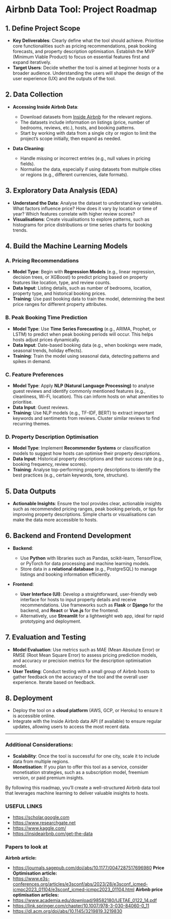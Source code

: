 # Airbnb Data Tool: Project Roadmap

## 1. Define Project Scope
- **Key Deliverables**: Clearly define what the tool should achieve. Prioritise core functionalities such as pricing recommendations, peak booking forecasts, and property description optimisation. Establish the MVP (Minimum Viable Product) to focus on essential features first and expand iteratively.
- **Target Users**: Decide whether the tool is aimed at beginner hosts or a broader audience. Understanding the users will shape the design of the user experience (UX) and the outputs of the tool.

## 2. Data Collection
- **Accessing Inside Airbnb Data**: 
  - Download datasets from [Inside Airbnb](http://insideairbnb.com/get-the-data.html) for the relevant regions.
  - The datasets include information on listings (price, number of bedrooms, reviews, etc.), hosts, and booking patterns.
  - Start by working with data from a single city or region to limit the project’s scope initially, then expand as needed.

- **Data Cleaning**:
  - Handle missing or incorrect entries (e.g., null values in pricing fields).
  - Normalise the data, especially if using datasets from multiple cities or regions (e.g., different currencies, date formats).

## 3. Exploratory Data Analysis (EDA)
- **Understand the Data**: Analyse the dataset to understand key variables. What factors influence price? How does it vary by location or time of year? Which features correlate with higher review scores?
- **Visualisations**: Create visualisations to explore patterns, such as histograms for price distributions or time series charts for booking trends.

## 4. Build the Machine Learning Models

### A. Pricing Recommendations
- **Model Type**: Begin with **Regression Models** (e.g., linear regression, decision trees, or XGBoost) to predict pricing based on property features like location, type, and review counts.
- **Data Input**: Listing details, such as number of bedrooms, location, property type, and historical booking prices.
- **Training**: Use past booking data to train the model, determining the best price ranges for different property attributes.

### B. Peak Booking Time Prediction
- **Model Type**: Use **Time Series Forecasting** (e.g., ARIMA, Prophet, or LSTM) to predict when peak booking periods will occur. This helps hosts adjust prices dynamically.
- **Data Input**: Date-based booking data (e.g., when bookings were made, seasonal trends, holiday effects).
- **Training**: Train the model using seasonal data, detecting patterns and spikes in demand.

### C. Feature Preferences
- **Model Type**: Apply **NLP (Natural Language Processing)** to analyse guest reviews and identify commonly mentioned features (e.g., cleanliness, Wi-Fi, location). This can inform hosts on what amenities to prioritise.
- **Data Input**: Guest reviews.
- **Training**: Use NLP models (e.g., TF-IDF, BERT) to extract important keywords and sentiments from reviews. Cluster similar reviews to find recurring themes.

### D. Property Description Optimisation
- **Model Type**: Implement **Recommender Systems** or classification models to suggest how hosts can optimise their property descriptions.
- **Data Input**: Historical property descriptions and their success rate (e.g., booking frequency, review scores).
- **Training**: Analyse top-performing property descriptions to identify the best practices (e.g., certain keywords, tone, structure).

## 5. Data Outputs
- **Actionable Insights**: Ensure the tool provides clear, actionable insights such as recommended pricing ranges, peak booking periods, or tips for improving property descriptions. Simple charts or visualisations can make the data more accessible to hosts.

## 6. Backend and Frontend Development
- **Backend**:
  - Use **Python** with libraries such as Pandas, scikit-learn, TensorFlow, or PyTorch for data processing and machine learning models.
  - Store data in a **relational database** (e.g., PostgreSQL) to manage listings and booking information efficiently.

- **Frontend**:
  - **User Interface (UI)**: Develop a straightforward, user-friendly web interface for hosts to input property details and receive recommendations. Use frameworks such as **Flask** or **Django** for the backend, and **React** or **Vue.js** for the frontend.
  - Alternatively, use **Streamlit** for a lightweight web app, ideal for rapid prototyping and deployment.

## 7. Evaluation and Testing
- **Model Evaluation**: Use metrics such as MAE (Mean Absolute Error) or RMSE (Root Mean Square Error) to assess pricing prediction models, and accuracy or precision metrics for the description optimisation model.
- **User Testing**: Conduct testing with a small group of Airbnb hosts to gather feedback on the accuracy of the tool and the overall user experience. Iterate based on feedback.

## 8. Deployment
- Deploy the tool on a **cloud platform** (AWS, GCP, or Heroku) to ensure it is accessible online.
- Integrate with the Inside Airbnb data API (if available) to ensure regular updates, allowing users to access the most recent data.

---

### Additional Considerations:
- **Scalability**: Once the tool is successful for one city, scale it to include data from multiple regions.
- **Monetisation**: If you plan to offer this tool as a service, consider monetisation strategies, such as a subscription model, freemium version, or paid premium insights.

By following this roadmap, you’ll create a well-structured Airbnb data tool that leverages machine learning to deliver valuable insights to hosts.

### USEFUL LINKS
- https://scholar.google.com
- https://www.researchgate.net
- https://www.kaggle.com/
- https://insideairbnb.com/get-the-data

### Papers to look at
**Airbnb article:**
- https://journals.sagepub.com/doi/abs/10.1177/0047287517696980
**Price Optimisation article:**
- https://www.e3s-conferences.org/articles/e3sconf/abs/2023/28/e3sconf_icmed-icmpc2023_01104/e3sconf_icmed-icmpc2023_01104.html
**Airbnb price optimisation articles:**
- https://www.academia.edu/download/98582180/IJETAE_0122_14.pdf
- https://link.springer.com/chapter/10.1007/978-3-030-84060-0_11
- https://dl.acm.org/doi/abs/10.1145/3219819.3219830
